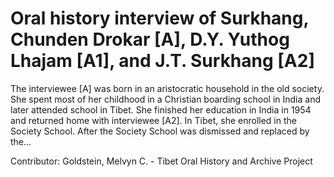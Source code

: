 # Oral history interview of Surkhang, Chunden Drokar [A], D.Y. Yuthog Lhajam [A1], and J.T. Surkhang [A2]  
The interviewee [A] was born in an aristocratic household in the old society. She spent most of her childhood in a Christian boarding school in India and later attended school in Tibet. She finished her education in India in 1954 and returned home with interviewee [A2]. In Tibet, she enrolled in the Society School. After the Society School was dismissed and replaced by the... 

Contributor: Goldstein, Melvyn C. - Tibet Oral History and Archive Project  


